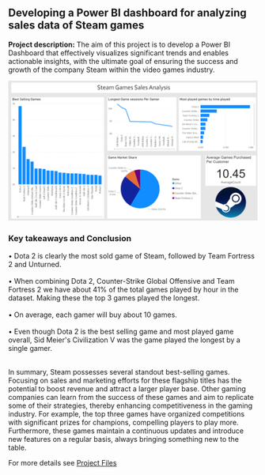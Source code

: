 ## Developing a Power BI dashboard for analyzing sales data of Steam games

**Project description:** The aim of this project is to develop a Power BI Dashboard that effectively visualizes significant trends and enables actionable insights, with the ultimate goal of ensuring the success and growth of the company Steam within the video games industry.

<img src="images/SteamDashP1.png"/>

### Key takeaways and Conclusion

• Dota 2 is clearly the most sold game of Steam, followed by Team Fortress 2 and Unturned.  <br><br>
• When combining Dota 2, Counter-Strike Global Offensive and Team Fortress 2 we have about 41% of the total games played by hour in the dataset. Making these the top 3 games played the longest.  <br><br>
• On average, each gamer will buy about 10 games. <br><br>
• Even though Dota 2 is the best selling game and most played game overall, Sid Meier's Civilization V was the game played the longest by a single gamer.  <br><br>

In summary, Steam possesses several standout best-selling games. Focusing on sales and marketing efforts for these flagship titles has the potential to boost revenue and attract a larger player base. Other gaming companies can learn from the success of these games and aim to replicate some of their strategies, thereby enhancing competitiveness in the gaming industry. For example, the top three games have organized competitions with significant prizes for champions, compelling players to play more. Furthermore, these games maintain a continuous updates and introduce new features on a regular basis, always bringing something new to the table.

For more details see <a href="https://github.com/RodolfoAMaranhao/Power_BI_Steam_Games_Dashboard">Project Files</a> 

